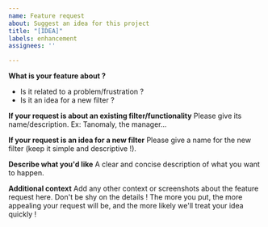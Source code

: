```yaml
---
name: Feature request
about: Suggest an idea for this project
title: "[IDEA]"
labels: enhancement
assignees: ''

---
```


**What is your feature about ?**
- Is it related to a problem/frustration ?
- Is it an idea for a new filter ?

**If your request is about an existing filter/functionality**
Please give its name/description. Ex: Tanomaly, the manager...

**If your request is an idea for a new filter**
Please give a name for the new filter (keep it simple and descriptive !).

**Describe what you'd like**
A clear and concise description of what you want to happen.

**Additional context**
Add any other context or screenshots about the feature request here.
Don't be shy on the details ! The more you put, the more appealing your request will be, and the more likely we'll treat your idea quickly !
